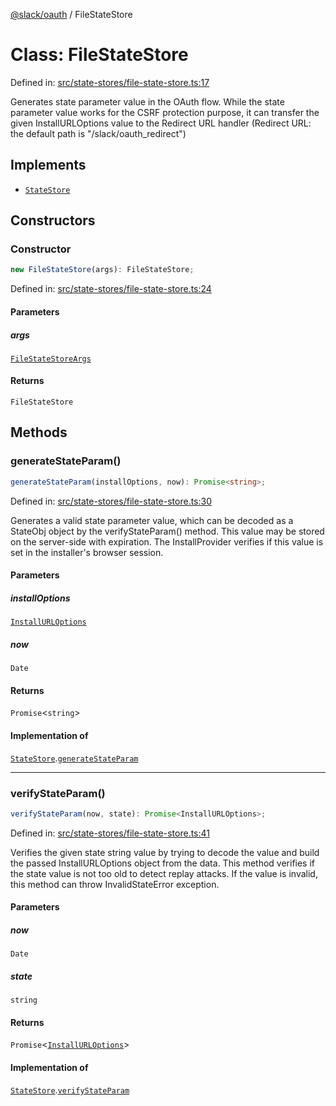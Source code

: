 [@slack/oauth](../index.md) / FileStateStore

# Class: FileStateStore

Defined in: [src/state-stores/file-state-store.ts:17](https://github.com/slackapi/node-slack-sdk/blob/main/packages/oauth/src/state-stores/file-state-store.ts#L17)

Generates state parameter value in the OAuth flow.
While the state parameter value works for the CSRF protection purpose,
it can transfer the given InstallURLOptions value to the Redirect URL handler
(Redirect URL: the default path is "/slack/oauth_redirect")

## Implements

- [`StateStore`](../interfaces/StateStore.md)

## Constructors

### Constructor

```ts
new FileStateStore(args): FileStateStore;
```

Defined in: [src/state-stores/file-state-store.ts:24](https://github.com/slackapi/node-slack-sdk/blob/main/packages/oauth/src/state-stores/file-state-store.ts#L24)

#### Parameters

##### args

[`FileStateStoreArgs`](../interfaces/FileStateStoreArgs.md)

#### Returns

`FileStateStore`

## Methods

### generateStateParam()

```ts
generateStateParam(installOptions, now): Promise<string>;
```

Defined in: [src/state-stores/file-state-store.ts:30](https://github.com/slackapi/node-slack-sdk/blob/main/packages/oauth/src/state-stores/file-state-store.ts#L30)

Generates a valid state parameter value, which can be decoded as a StateObj object
by the verifyStateParam() method. This value may be stored on the server-side with expiration.
The InstallProvider verifies if this value is set in the installer's browser session.

#### Parameters

##### installOptions

[`InstallURLOptions`](../interfaces/InstallURLOptions.md)

##### now

`Date`

#### Returns

`Promise`\<`string`\>

#### Implementation of

[`StateStore`](../interfaces/StateStore.md).[`generateStateParam`](../interfaces/StateStore.md#generatestateparam)

***

### verifyStateParam()

```ts
verifyStateParam(now, state): Promise<InstallURLOptions>;
```

Defined in: [src/state-stores/file-state-store.ts:41](https://github.com/slackapi/node-slack-sdk/blob/main/packages/oauth/src/state-stores/file-state-store.ts#L41)

Verifies the given state string value by trying to decode the value and
build the passed InstallURLOptions object from the data.
This method verifies if the state value is not too old to detect replay attacks.
If the value is invalid, this method can throw InvalidStateError exception.

#### Parameters

##### now

`Date`

##### state

`string`

#### Returns

`Promise`\<[`InstallURLOptions`](../interfaces/InstallURLOptions.md)\>

#### Implementation of

[`StateStore`](../interfaces/StateStore.md).[`verifyStateParam`](../interfaces/StateStore.md#verifystateparam)

